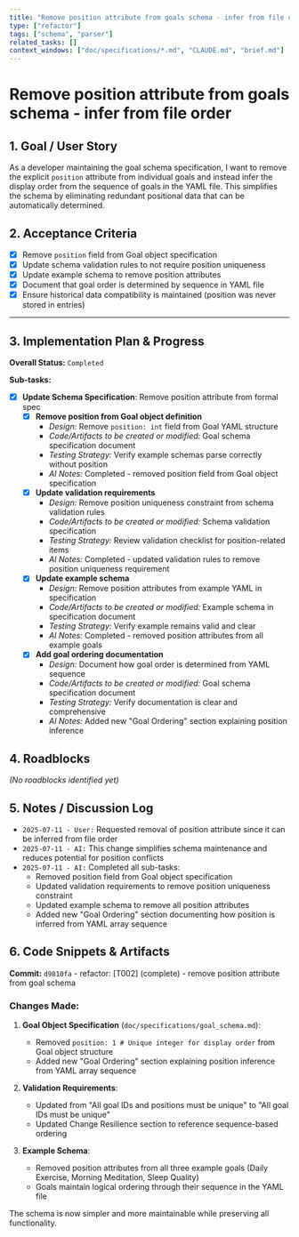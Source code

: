 ```yaml
---
title: "Remove position attribute from goals schema - infer from file order"
type: ["refactor"]
tags: ["schema", "parser"]
related_tasks: []
context_windows: ["doc/specifications/*.md", "CLAUDE.md", "brief.md"]
---
```


# Remove position attribute from goals schema - infer from file order

## 1. Goal / User Story

As a developer maintaining the goal schema specification, I want to remove the explicit `position` attribute from individual goals and instead infer the display order from the sequence of goals in the YAML file. This simplifies the schema by eliminating redundant positional data that can be automatically determined.

## 2. Acceptance Criteria

- [x] Remove `position` field from Goal object specification
- [x] Update schema validation rules to not require position uniqueness
- [x] Update example schema to remove position attributes
- [x] Document that goal order is determined by sequence in YAML file
- [x] Ensure historical data compatibility is maintained (position was never stored in entries)

---
## 3. Implementation Plan & Progress

**Overall Status:** `Completed`

**Sub-tasks:**

- [x] **Update Schema Specification**: Remove position attribute from formal spec
    - [x] **Remove position from Goal object definition**
        - *Design:* Remove `position: int` field from Goal YAML structure
        - *Code/Artifacts to be created or modified:* Goal schema specification document
        - *Testing Strategy:* Verify example schemas parse correctly without position
        - *AI Notes:* Completed - removed position field from Goal object specification
    - [x] **Update validation requirements**
        - *Design:* Remove position uniqueness constraint from schema validation rules
        - *Code/Artifacts to be created or modified:* Schema validation specification
        - *Testing Strategy:* Review validation checklist for position-related items
        - *AI Notes:* Completed - updated validation rules to remove position uniqueness requirement
    - [x] **Update example schema**
        - *Design:* Remove position attributes from example YAML in specification
        - *Code/Artifacts to be created or modified:* Example schema in specification document
        - *Testing Strategy:* Verify example remains valid and clear
        - *AI Notes:* Completed - removed position attributes from all example goals
    - [x] **Add goal ordering documentation**
        - *Design:* Document how goal order is determined from YAML sequence
        - *Code/Artifacts to be created or modified:* Goal schema specification document
        - *Testing Strategy:* Verify documentation is clear and comprehensive
        - *AI Notes:* Added new "Goal Ordering" section explaining position inference

## 4. Roadblocks

*(No roadblocks identified yet)*

## 5. Notes / Discussion Log

- `2025-07-11 - User:` Requested removal of position attribute since it can be inferred from file order
- `2025-07-11 - AI:` This change simplifies schema maintenance and reduces potential for position conflicts
- `2025-07-11 - AI:` Completed all sub-tasks:
  - Removed position field from Goal object specification
  - Updated validation requirements to remove position uniqueness constraint
  - Updated example schema to remove all position attributes
  - Added new "Goal Ordering" section documenting how position is inferred from YAML array sequence

## 6. Code Snippets & Artifacts 

**Commit:** `d9810fa` - refactor: [T002] (complete) - remove position attribute from goal schema

### Changes Made:

1. **Goal Object Specification** (`doc/specifications/goal_schema.md`):
   - Removed `position: 1 # Unique integer for display order` from Goal object structure
   - Added new "Goal Ordering" section explaining position inference from YAML array sequence

2. **Validation Requirements**:
   - Updated from "All goal IDs and positions must be unique" to "All goal IDs must be unique"
   - Updated Change Resilience section to reference sequence-based ordering

3. **Example Schema**:
   - Removed position attributes from all three example goals (Daily Exercise, Morning Meditation, Sleep Quality)
   - Goals maintain logical ordering through their sequence in the YAML file

The schema is now simpler and more maintainable while preserving all functionality.